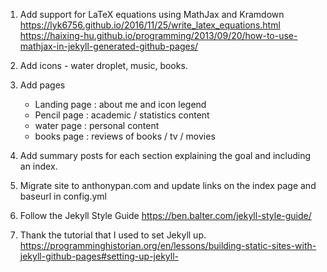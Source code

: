 1. Add support for LaTeX equations using MathJax and Kramdown
	https://lyk6756.github.io/2016/11/25/write_latex_equations.html
	https://haixing-hu.github.io/programming/2013/09/20/how-to-use-mathjax-in-jekyll-generated-github-pages/

2. Add icons - water droplet, music, books.

3. Add pages
	- Landing page : about me and icon legend
	- Pencil page  : academic / statistics content
	- water  page  : personal content
	- books page   : reviews of books / tv / movies

4. Add summary posts for each section explaining the goal and including an index.

5. Migrate site to anthonypan.com and update links on the index page and baseurl in config.yml


6. Follow the Jekyll Style Guide
	https://ben.balter.com/jekyll-style-guide/

7. Thank the tutorial that I used to set Jekyll up.
	https://programminghistorian.org/en/lessons/building-static-sites-with-jekyll-github-pages#setting-up-jekyll-
